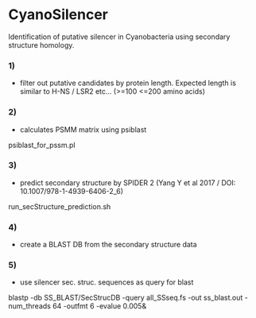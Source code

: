 # CyanoSilencer

Identification of putative silencer in Cyanobacteria using secondary structure homology.

### 1)
  - filter out putative candidates by protein length. Expected length is similar to H-NS / LSR2 etc... (>=100 <=200 amino acids)

### 2)
  - calculates PSMM matrix using psiblast
  
  psiblast_for_pssm.pl

### 3)
  - predict secondary structure by SPIDER 2 (Yang Y et al 2017 / DOI: 10.1007/978-1-4939-6406-2_6)
  
  run_secStructure_prediction.sh
### 4)
  - create a BLAST DB from the secondary structure data
### 5)
  - use silencer sec. struc. sequences as query for blast
  
  blastp -db SS_BLAST/SecStrucDB -query all_SSseq.fs -out ss_blast.out -num_threads 64 -outfmt 6 -evalue 0.005&
  
  
